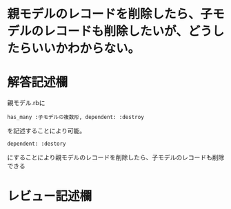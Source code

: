 # 親モデルのレコードを削除したら、子モデルのレコードも削除したいが、どうしたらいいかわからない。
# 解答記述欄

親モデル.rbに

```
has_many :子モデルの複数形, dependent: :destroy
```

を記述することにより可能。

```
dependent: :destory
```

にすることにより親モデルのレコードを削除したら、子モデルのレコードも削除できる




# レビュー記述欄